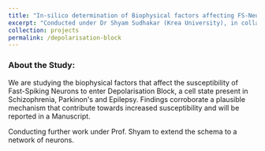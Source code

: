 ```yaml
---
title: "In-silico determination of Biophysical factors affecting FS-Neuron Depolarisation Blockade"
excerpt: "Conducted under Dr Shyam Sudhakar (Krea University), in collaboration with Dr Omar J Ahmed (University of Michigan, Ann-Arbor)" # Image of visualisation
collection: projects
permalink: /depolarisation-block
---
```


### About the Study:
We are studying the biophysical factors that affect the susceptibility of Fast-Spiking Neurons to enter Depolarisation Block, a cell state present in Schizophrenia, Parkinon's and Epilepsy. Findings corroborate a plausible mechanism that contribute towards increased susceptibility and will be reported in a Manuscript.

Conducting further work under Prof. Shyam to extend the schema to a network of neurons.